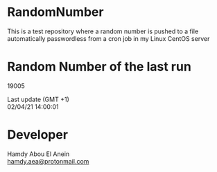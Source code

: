 # RandomNumber    
This is a test repository where a random number is pushed to a file automatically passwordless from a cron job in my Linux CentOS server    
# Random Number of the last run   
19005
      
Last update (GMT +1)    
02/04/21 14:00:01
# Developer    
Hamdy Abou El Anein   
hamdy.aea@protonmail.com
